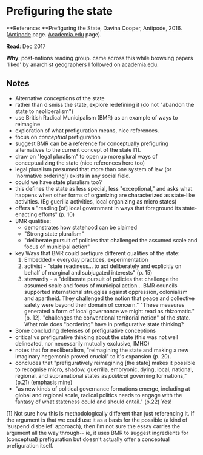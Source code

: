 # Prefiguring the state

**Reference: **Prefiguring the State, Davina Cooper, Antipode, 2016. ([Antipode](http://onlinelibrary.wiley.com/doi/10.1111/anti.12277/abstract) page. [Academia.edu](https://www.academia.edu/29589089/Prefiguring_the_state) page). 

**Read**: Dec 2017

**Why**: post-nations reading group. came across this while browsing papers 'liked' by anarchist geographers I followed on academia.edu. 

## Notes

* Alternative conceptions of the state 
* rather than dismiss the state, explore redefining it (do not "abandon the state to neoliberalism")
* use British Radical Municipalism (BMR) as an example of ways to reimagine
* exploration of what prefiguration means, nice references. 
* focus on _conceptual_ prefiguration
* suggest BMR can be a reference for conceptually prefiguring alternatives to the current concept of the state [1]. 
* draw on "legal pluralism" to open up more plural ways of conceptualizing the state (nice references here too)
* legal pluralism presumed that more than one system of law (or 'normative ordering') exists in any social field. 
* could we have state pluralism too?
* this defines the state as less special, less "exceptional," and asks what happens when other forms of organizing are characterized as state-like activities. (Eg guerilla activities, local organizing as micro states)
* offers a "reading [of] local government in ways that foreground its state-enacting efforts" (p. 10)
* BMR qualities:
    * demonstrates how statehood can be claimed 
    * "Strong state pluralism"
    * "deliberate pursuit of policies that challenged the assumed scale and focus of municipal action"
* key Ways that BMR could prefigure different qualities of the state:
    1. Embedded - everyday practices, experimentation
    2. activist - "state readiness... to act deliberately and explicitly on behalf of marginal and subjugated interests" (p. 15)
    3. stewardly - a "deliberate pursuit of policies that challenge the assumed scale and focus of municipal action... BMR councils supported international struggles against oppression, colonialism and apartheid. They challenged the notion that peace and collective safety were beyond their domain of concern." "These measures generated a form of local governance we might read as rhizomatic." (p. 12).  "challenges the conventional territorial notion" of the state. What role does "bordering" have in prefigurative state thinking?
* Some concluding defenses of prefigurative conceptions
* critical vs prefigurative thinking about the state (this was not well delineated, nor necessarily mutually exclusive, IMHO) 
* notes that for neoliberalism, "reimagining the state and making a new imaginary hegemonic proved crucial" to it's expansion (p. 20). 
* concludes that "prefiguratively reimagining [the state] makes it possible to recognise micro, shadow, guerrilla, embryonic, dying, local, national, regional, and supranational states as *political* governing formations," (p.21) (emphasis mine)
* "as new kinds of political governance formations emerge, including at global and regional scale, radical politics needs to engage with the fantasy of what stateness could and should entail." (p.22) Yes!


[1] Not sure how this is methodologically different than just referencing it. If the argument is that we could use it as a basis for the possible (a kind of 'suspend disbelief' approach), then I'm not sure the essay carries the argument all the way through-- ie, it uses BMR to suggest ingredients for (conceptual) prefiguration but doesn't actually offer a conceptual prefiguration itself. 


